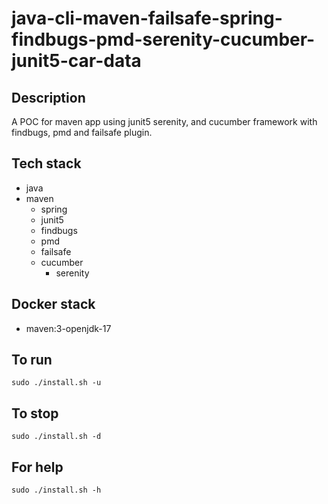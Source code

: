 # java-cli-maven-failsafe-spring-findbugs-pmd-serenity-cucumber-junit5-car-data

## Description
A POC for maven app using junit5
serenity, and cucumber framework
 with findbugs,
pmd and failsafe plugin.

## Tech stack
- java
- maven
	- spring
  - junit5
  - findbugs
  - pmd
  - failsafe
  - cucumber
	- serenity



## Docker stack
- maven:3-openjdk-17

## To run
`sudo ./install.sh -u`

## To stop
`sudo ./install.sh -d`

## For help
`sudo ./install.sh -h`
